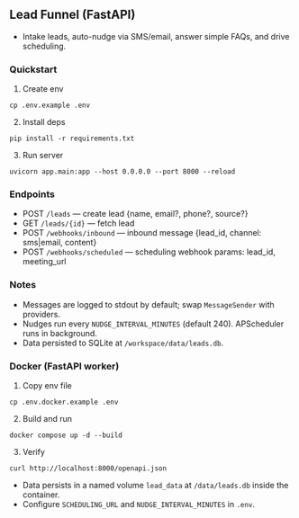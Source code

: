 ## Lead Funnel (FastAPI)

- Intake leads, auto-nudge via SMS/email, answer simple FAQs, and drive scheduling.

### Quickstart

1. Create env
```
cp .env.example .env
```
2. Install deps
```
pip install -r requirements.txt
```
3. Run server
```
uvicorn app.main:app --host 0.0.0.0 --port 8000 --reload
```

### Endpoints
- POST `/leads` — create lead {name, email?, phone?, source?}
- GET `/leads/{id}` — fetch lead
- POST `/webhooks/inbound` — inbound message {lead_id, channel: sms|email, content}
- POST `/webhooks/scheduled` — scheduling webhook params: lead_id, meeting_url

### Notes
- Messages are logged to stdout by default; swap `MessageSender` with providers.
- Nudges run every `NUDGE_INTERVAL_MINUTES` (default 240). APScheduler runs in background.
- Data persisted to SQLite at `/workspace/data/leads.db`.

### Docker (FastAPI worker)

1. Copy env file
```
cp .env.docker.example .env
```
2. Build and run
```
docker compose up -d --build
```
3. Verify
```
curl http://localhost:8000/openapi.json
```

- Data persists in a named volume `lead_data` at `/data/leads.db` inside the container.
- Configure `SCHEDULING_URL` and `NUDGE_INTERVAL_MINUTES` in `.env`.